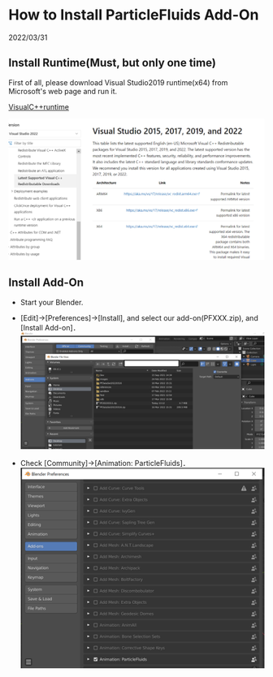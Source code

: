 # How to Install ParticleFluids Add-On

2022/03/31 

## Install Runtime(Must, but only one time)
First of all, please download Visual Studio2019 runtime(x64) from Microsoft's web page and run it.

[VisualC++runtime](https://docs.microsoft.com/ja-jp/cpp/windows/latest-supported-vc-redist?view=msvc-170
 "VisualC++runtime")

![Runtime](./images/InstallRuntime.png) 

## Install Add-On
- Start your Blender.
- [Edit]->[Preferences]->[Install], and select our add-on(PFXXX.zip), and [Install Add-on]．
![Install](./images/Select.png) 

- Check [Community]->[Animation: ParticleFluids]．
![Install](./images/Install.png) 
